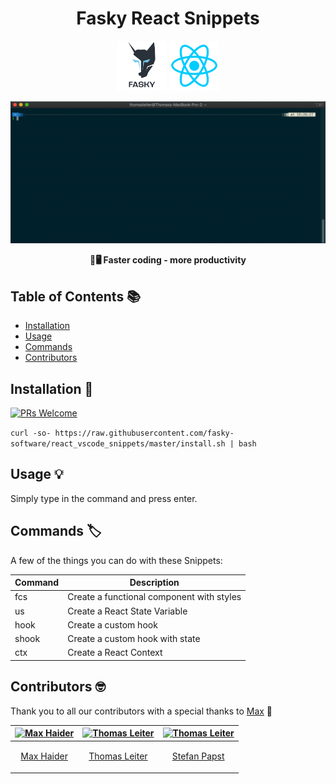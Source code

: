 <h1 align="center"> Fasky React Snippets </h1>

<p align="center">
    <img alt="GitPoint" title="GitPoint" src="https://raw.githubusercontent.com/fasky-software/react_vscode_snippets/master/assets/fasky.png" width="80">
        <img alt="GitPoint" title="GitPoint" src="https://raw.githubusercontent.com/fasky-software/react_vscode_snippets/master/assets/react.png" width="80">
</p>

<p align="center">
    <img alt="showcase" src="https://raw.githubusercontent.com/fasky-software/react_vscode_snippets/master/assets/recording.gif" width="550">
</p>

<div align="center">
  <strong>🚀🖥 Faster coding - more productivity</strong>
</div>

<!-- START doctoc generated TOC please keep comment here to allow auto update -->
<!-- DON'T EDIT THIS SECTION, INSTEAD RE-RUN doctoc TO UPDATE -->

## Table of Contents 📚

- [Installation](#introduction)
- [Usage](#usage)
- [Commands](#commands)
- [Contributors](#Contributors-)

## Installation 🔧

[![PRs Welcome](https://img.shields.io/badge/PRs-welcome-brightgreen.svg?style=flat-square)](http://makeapullrequest.com)

`curl -so- https://raw.githubusercontent.com/fasky-software/react_vscode_snippets/master/install.sh | bash`

## Usage 💡

Simply type in the command and press enter.

## Commands 🏷

A few of the things you can do with these Snippets:

| Command | Description                               |
| ------- | ----------------------------------------- |
| fcs     | Create a functional component with styles |
| us      | Create a React State Variable             |
| hook    | Create a custom hook                      |
| shook   | Create a custom hook with state           |
| ctx     | Create a React Context                    |

## Contributors 🤓

Thank you to all our contributors with a special thanks to <a href="">Max</a> 🙏

| [<img alt="Max Haider" src="https://avatars0.githubusercontent.com/u/22192150?s=400&v=4" width="117">](https://github.com/tomLadder) | [<img alt="Thomas Leiter" src="https://avatars3.githubusercontent.com/u/20393156?s=400&u=ae0a43de5d81d58a698abffe4e2ede024f2b6700&v=4" width="117">](https://github.com/tomLadder) | [<img alt="Thomas Leiter" src="https://avatars2.githubusercontent.com/u/11005451?s=460&v=4" width="117">](https://github.com/tomLadder) |
| ------------------------------------------------------------------------------------------------------------------------------------ | ---------------------------------------------------------------------------------------------------------------------------------------------------------------------------------- | --------------------------------------------------------------------------------------------------------------------------------------- |
| <p align="center">[Max Haider](https://github.com/MaxHaider) </p>                                                                    | <p align="center">[Thomas Leiter](https://github.com/tomLadder) </p>                                                                                                               | <p align="center">[Stefan Papst](https://github.com/sutefan1) </p>                                                                      |
